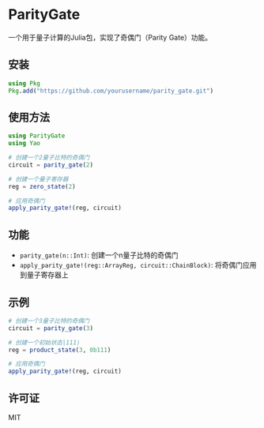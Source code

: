 # ParityGate

一个用于量子计算的Julia包，实现了奇偶门（Parity Gate）功能。

## 安装

```julia
using Pkg
Pkg.add("https://github.com/yourusername/parity_gate.git")
```

## 使用方法

```julia
using ParityGate
using Yao

# 创建一个2量子比特的奇偶门
circuit = parity_gate(2)

# 创建一个量子寄存器
reg = zero_state(2)

# 应用奇偶门
apply_parity_gate!(reg, circuit)
```

## 功能

- `parity_gate(n::Int)`: 创建一个n量子比特的奇偶门
- `apply_parity_gate!(reg::ArrayReg, circuit::ChainBlock)`: 将奇偶门应用到量子寄存器上

## 示例

```julia
# 创建一个3量子比特的奇偶门
circuit = parity_gate(3)

# 创建一个初始状态|111⟩
reg = product_state(3, 0b111)

# 应用奇偶门
apply_parity_gate!(reg, circuit)
```

## 许可证

MIT 